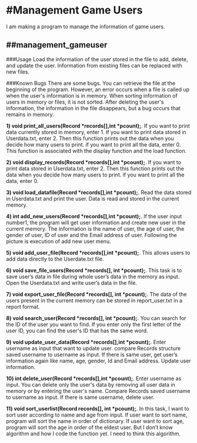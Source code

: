 **#Management Game Users**
======================
I am making a program to manage the information of game users.


##management_gameuser
----------------------
###Usage
Load the information of the user stored in the file to add, delete, and update the user.
Information from existing files can be replaced with new files.

###Known Bugs
There are some bugs.
You can retrieve the file at the beginning of the program. 
However, an error occurs when a file is called up when the user's information is in memory.
When sorting information of users in memory or files, it is not sorted.
After deleting the user's information, the information in the file disappears, but a bug occurs that remains in memory.


**1)	void print_all_users(Record *records[],int *pcount);**. 
If you want to print data currently stored in memory, enter 1. If you want to print data stored in Userdata.txt, enter 2. Then this function prints out the data when you decide how many users to print. if you want to print all the data, enter 0. This function is associated with the display function and the load function. 

**2)	void display_records(Record *records[],int *pcount);**. 
If you want to print data stored in Userdata.txt, enter 2. Then this function prints out the data when you decide how many users to print. if you want to print all the data, enter 0.

**3)	void load_datafile(Record *records[],int *pcount);**. 
Read the data stored in Userdata.txt and print the user. Data is read and stored in the current memory.

**4)	int add_new_users(Record *records[],int *pcount);**. 
If the user input number1, the program will get user information and create new user in the current memory. The information is the name of user, the age of user, the gender of user, ID of user and the Email address of user. Following the picture is execution of add new user menu.

**5)	void add_user_file(Record *records[],int *pcount);**. 
This allows users to add data directly to the Userdate.txt file.

**6)	void save_file_users(Record *records[], int *pcount);**. 
This task is to save user’s data in file during whole user’s data in the memory as input. Open the Userdata.txt and write user’s data in the file.

**7)	void export_user_file(Record *records[], int *pcount);**. 
The data of the users present in the current memory can be stored in report_user.txt in a report format.

**8)	void search_user(Record *records[], int *pcount);**. 
You can search for the ID of the user you want to find. If you enter only the first letter of the user ID, you can find the user's ID that has the same word.

**9)	void update_user_data(Record *records[],int *pcount);**. 
Enter username as input that want to update user. compare Records structure saved username to username as input. If there is same user, get user’s information again like name, age, gender, Id and Email address. Update user information.

**10)	int delete_user(Record *records[],int *pcount);**. 
Enter username as input. You can delete only the user's data by removing all user data in memory or by entering the user's name. Compare Records saved username to username as input. If there is same username, delete user. 

**11)	void sort_userlist(Record records[], int *pcount);**. 
In this task, I want to sort user according to name and age from input. If user want to sort name, program will sort the name in order of dictionary. If user want to sort age, program will sort the age in order of the eldest user. But I don’t know algorithm and how I code the function yet. I need to think this algorithm.
